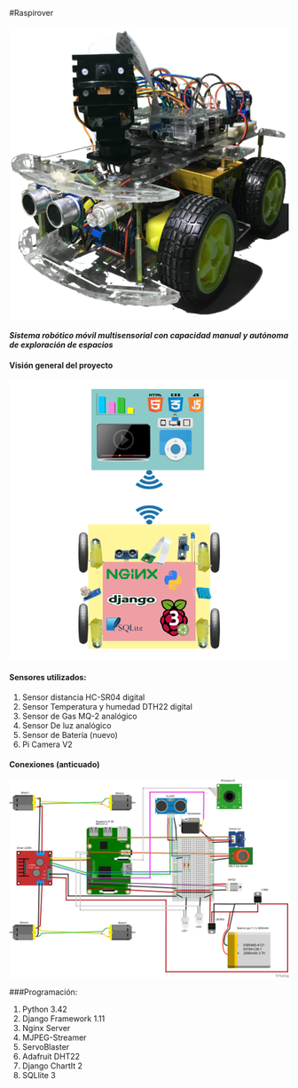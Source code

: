 #Raspirover

![](https://github.com/erhnam/Raspirover/blob/master/media/raspirover.png)


***Sistema robótico móvil multisensorial con capacidad manual y autónoma de exploración de espacios***

#### Visión general del proyecto

![](https://github.com/erhnam/Raspirover/blob/master/fotos/vision.png)

#### Sensores utilizados:  

1. Sensor distancia HC-SR04 digital
2. Sensor Temperatura y humedad DTH22 digital
3. Sensor de Gas MQ-2 analógico
4. Sensor De luz analógico
5. Sensor de Batería (nuevo)
6. Pi Camera V2

#### Conexiones (anticuado)

![](https://github.com/erhnam/Raspirover/blob/master/fotos/estructura.png)

###Programación:

1. Python 3.42
2. Django Framework 1.11
3. Nginx Server   
4. MJPEG-Streamer
5. ServoBlaster
6. Adafruit DHT22
7. Django ChartIt 2
8. SQLlite 3
